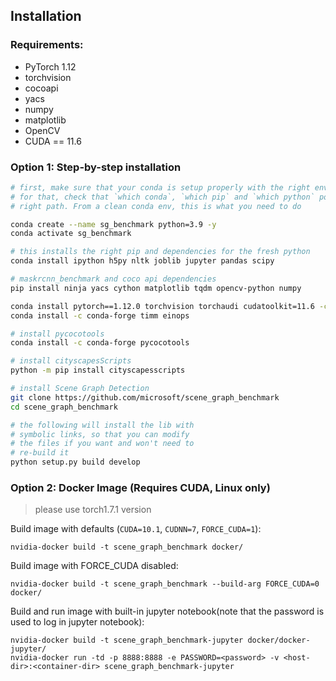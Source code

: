 ## Installation

### Requirements:
- PyTorch 1.12
- torchvision
- cocoapi
- yacs
- numpy
- matplotlib
- OpenCV
- CUDA == 11.6


### Option 1: Step-by-step installation

```bash
# first, make sure that your conda is setup properly with the right environment
# for that, check that `which conda`, `which pip` and `which python` points to the
# right path. From a clean conda env, this is what you need to do

conda create --name sg_benchmark python=3.9 -y
conda activate sg_benchmark

# this installs the right pip and dependencies for the fresh python
conda install ipython h5py nltk joblib jupyter pandas scipy

# maskrcnn_benchmark and coco api dependencies
pip install ninja yacs cython matplotlib tqdm opencv-python numpy

conda install pytorch==1.12.0 torchvision torchaudi cudatoolkit=11.6 -c pytorch
conda install -c conda-forge timm einops

# install pycocotools
conda install -c conda-forge pycocotools

# install cityscapesScripts
python -m pip install cityscapesscripts

# install Scene Graph Detection
git clone https://github.com/microsoft/scene_graph_benchmark
cd scene_graph_benchmark

# the following will install the lib with
# symbolic links, so that you can modify
# the files if you want and won't need to
# re-build it
python setup.py build develop


```
### Option 2: Docker Image (Requires CUDA, Linux only)

> please use torch1.7.1 version

Build image with defaults (`CUDA=10.1`, `CUDNN=7`, `FORCE_CUDA=1`):

    nvidia-docker build -t scene_graph_benchmark docker/

Build image with FORCE_CUDA disabled:

    nvidia-docker build -t scene_graph_benchmark --build-arg FORCE_CUDA=0 docker/

Build and run image with built-in jupyter notebook(note that the password is used to log in jupyter notebook):

    nvidia-docker build -t scene_graph_benchmark-jupyter docker/docker-jupyter/
    nvidia-docker run -td -p 8888:8888 -e PASSWORD=<password> -v <host-dir>:<container-dir> scene_graph_benchmark-jupyter
